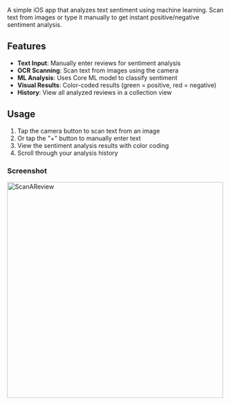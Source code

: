 A simple iOS app that analyzes text sentiment using machine learning. Scan text from images or type it manually to get instant positive/negative sentiment analysis.

## Features

- **Text Input**: Manually enter reviews for sentiment analysis
- **OCR Scanning**: Scan text from images using the camera
- **ML Analysis**: Uses Core ML model to classify sentiment
- **Visual Results**: Color-coded results (green = positive, red = negative)
- **History**: View all analyzed reviews in a collection view

## Usage

1. Tap the camera button to scan text from an image
2. Or tap the "+" button to manually enter text
3. View the sentiment analysis results with color coding
4. Scroll through your analysis history

### Screenshot
<img height="500" alt="ScanAReview" src="https://github.com/user-attachments/assets/8b87bc97-3926-425c-9b46-2c57d3907782" />

